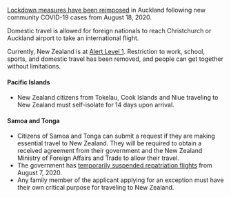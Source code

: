 [Lockdown measures have been reimposed](https://www.garda.com/crisis24/news-alerts/367891/new-zealand-lockdown-measure-reimposed-in-auckland-from-august-12-following-confirmation-of-new-covid-19-cases-update-20) in Auckland following new community COVID-19 cases from August 18, 2020.

Domestic travel is allowed for foreign nationals to reach Christchurch or Auckland airport to take an international flight.

Currently, New Zealand is at [Alert Level 1](https://uniteforrecovery.govt.nz/covid-19/covid-19-alert-system/alert-level-1/#life-at-alert-level-1). Restriction to work, school, sports, and domestic travel has been removed, and people can get together without limitations.

#### Pacific Islands

- New Zealand citizens from Tokelau, Cook Islands and Niue traveling to New Zealand must self-isolate for 14 days upon arrival.

#### Samoa and Tonga

- Citizens of Samoa and Tonga can submit a request if they are making essential travel to New Zealand. They will be required to obtain a received agreement from their government and the New Zealand Ministry of Foreign Affairs and Trade to allow their travel.
- The government has [temporarily suspended repatriation flights](https://www.garda.com/crisis24/news-alerts/366466/samoa-authorities-temporarily-suspend-repatriation-flights-from-august-7-update-10) from August 7, 2020.
- Any family member of the applicant applying for an exception must have their own critical purpose for traveling to New Zealand.
